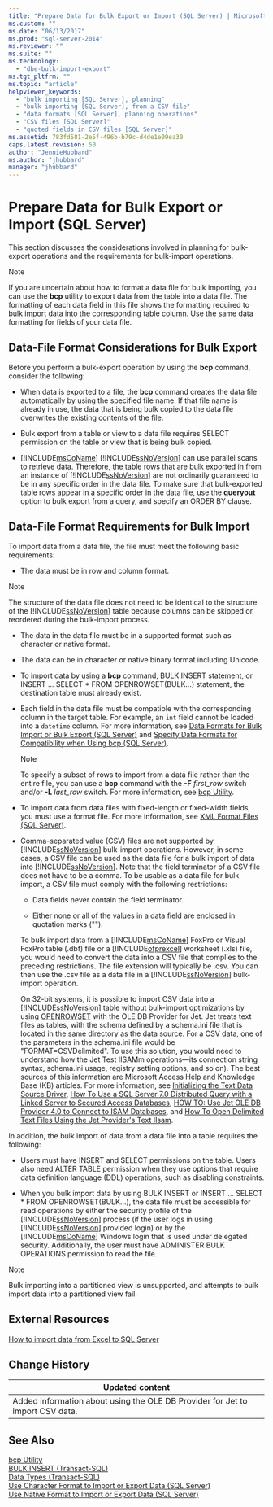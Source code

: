 ```yaml
---
title: "Prepare Data for Bulk Export or Import (SQL Server) | Microsoft Docs"
ms.custom: ""
ms.date: "06/13/2017"
ms.prod: "sql-server-2014"
ms.reviewer: ""
ms.suite: ""
ms.technology: 
  - "dbe-bulk-import-export"
ms.tgt_pltfrm: ""
ms.topic: "article"
helpviewer_keywords: 
  - "bulk importing [SQL Server], planning"
  - "bulk importing [SQL Server], from a CSV file"
  - "data formats [SQL Server], planning operations"
  - "CSV files [SQL Server]"
  - "quoted fields in CSV files [SQL Server]"
ms.assetid: 783fd581-2e5f-496b-b79c-d4de1e09ea30
caps.latest.revision: 50
author: "JennieHubbard"
ms.author: "jhubbard"
manager: "jhubbard"
---
```

# Prepare Data for Bulk Export or Import (SQL Server)
  This section discusses the considerations involved in planning for bulk-export operations and the requirements for bulk-import operations.  
  
> [!NOTE]  
>  If you are uncertain about how to format a data file for bulk importing, you can use the **bcp** utility to export data from the table into a data file. The formatting of each data field in this file shows the formatting required to bulk import data into the corresponding table column. Use the same data formatting for fields of your data file.  
  
## Data-File Format Considerations for Bulk Export  
 Before you perform a bulk-export operation by using the **bcp** command, consider the following:  
  
-   When data is exported to a file, the **bcp** command creates the data file automatically by using the specified file name. If that file name is already in use, the data that is being bulk copied to the data file overwrites the existing contents of the file.  
  
-   Bulk export from a table or view to a data file requires SELECT permission on the table or view that is being bulk copied.  
  
-   [!INCLUDE[msCoName](../../includes/msconame-md.md)] [!INCLUDE[ssNoVersion](../../includes/ssnoversion-md.md)] can use parallel scans to retrieve data. Therefore, the table rows that are bulk exported in from an instance of [!INCLUDE[ssNoVersion](../../includes/ssnoversion-md.md)] are not ordinarily guaranteed to be in any specific order in the data file. To make sure that bulk-exported table rows appear in a specific order in the data file, use the **queryout** option to bulk export from a query, and specify an ORDER BY clause.  
  
## Data-File Format Requirements for Bulk Import  
 To import data from a data file, the file must meet the following basic requirements:  
  
-   The data must be in row and column format.  
  
> [!NOTE]  
>  The structure of the data file does not need to be identical to the structure of the [!INCLUDE[ssNoVersion](../../includes/ssnoversion-md.md)] table because columns can be skipped or reordered during the bulk-import process.  
  
-   The data in the data file must be in a supported format such as character or native format.  
  
-   The data can be in character or native binary format including Unicode.  
  
-   To import data by using a **bcp** command, BULK INSERT statement, or INSERT ... SELECT * FROM OPENROWSET(BULK...) statement, the destination table must already exist.  
  
-   Each field in the data file must be compatible with the corresponding column in the target table. For example, an `int` field cannot be loaded into a `datetime` column. For more information, see [Data Formats for Bulk Import or Bulk Export &#40;SQL Server&#41;](data-formats-for-bulk-import-or-bulk-export-sql-server.md) and [Specify Data Formats for Compatibility when Using bcp &#40;SQL Server&#41;](specify-data-formats-for-compatibility-when-using-bcp-sql-server.md).  
  
    > [!NOTE]  
    >  To specify a subset of rows to import from a data file rather than the entire file, you can use a **bcp** command with the **-F** *first_row* switch and/or **-L** *last_row* switch. For more information, see [bcp Utility](../../database-engine/bcp-utility.md).  
  
-   To import data from data files with fixed-length or fixed-width fields, you must use a format file. For more information, see [XML Format Files &#40;SQL Server&#41;](xml-format-files-sql-server.md).  
  
-   Comma-separated value (CSV) files are not supported by [!INCLUDE[ssNoVersion](../../includes/ssnoversion-md.md)] bulk-import operations. However, in some cases, a CSV file can be used as the data file for a bulk import of data into [!INCLUDE[ssNoVersion](../../includes/ssnoversion-md.md)]. Note that the field terminator of a CSV file does not have to be a comma. To be usable as a data file for bulk import, a CSV file must comply with the following restrictions:  
  
    -   Data fields never contain the field terminator.  
  
    -   Either none or all of the values in a data field are enclosed in quotation marks ("").  
  
     To bulk import data from a [!INCLUDE[msCoName](../../includes/msconame-md.md)] FoxPro or Visual FoxPro table (.dbf) file or a [!INCLUDE[ofprexcel](../../includes/ofprexcel-md.md)] worksheet (.xls) file, you would need to convert the data into a CSV file that complies to the preceding restrictions. The file extension will typically be .csv. You can then use the .csv file as a data file in a [!INCLUDE[ssNoVersion](../../includes/ssnoversion-md.md)] bulk-import operation.  
  
     On 32-bit systems, it is possible to import CSV data into a [!INCLUDE[ssNoVersion](../../includes/ssnoversion-md.md)] table without bulk-import optimizations by using [OPENROWSET](~/t-sql/functions/openrowset-transact-sql.md) with the OLE DB Provider for Jet. Jet treats text files as tables, with the schema defined by a schema.ini file that is located in the same directory as the data source.  For a CSV data, one of the parameters in the schema.ini file would be "FORMAT=CSVDelimited". To use this solution, you would need to understand how the Jet Test IISAMm operations—its connection string syntax, schema.ini usage, registry setting options, and so on).  The best sources of this information are Microsoft Access Help and Knowledge Base (KB) articles. For more information, see [Initializing the Text Data Source Driver](http://go.microsoft.com/fwlink/?LinkId=128503), [How To Use a SQL Server 7.0 Distributed Query with a Linked Server to Secured Access Databases](http://go.microsoft.com/fwlink/?LinkId=128504), [HOW TO: Use Jet OLE DB Provider 4.0 to Connect to ISAM Databases](http://go.microsoft.com/fwlink/?LinkId=128505), and [How To Open Delimited Text Files Using the Jet Provider's Text IIsam](http://go.microsoft.com/fwlink/?LinkId=128501).  
  
 In addition, the bulk import of data from a data file into a table requires the following:  
  
-   Users must have INSERT and SELECT permissions on the table. Users also need ALTER TABLE permission when they use options that require data definition language (DDL) operations, such as disabling constraints.  
  
-   When you bulk import data by using BULK INSERT or INSERT ... SELECT * FROM OPENROWSET(BULK...), the data file must be accessible for read operations by either the security profile of the [!INCLUDE[ssNoVersion](../../includes/ssnoversion-md.md)] process (if the user logs in using [!INCLUDE[ssNoVersion](../../includes/ssnoversion-md.md)] provided login) or by the [!INCLUDE[msCoName](../../includes/msconame-md.md)] Windows login that is used under delegated security. Additionally, the user must have ADMINISTER BULK OPERATIONS permission to read the file.  
  
> [!NOTE]  
>  Bulk importing into a partitioned view is unsupported, and attempts to bulk import data into a partitioned view fail.  
  
## External Resources  
 [How to import data from Excel to SQL Server](http://support.microsoft.com/kb/321686)  
  
## Change History  
  
|Updated content|  
|---------------------|  
|Added information about using the OLE DB Provider for Jet to import CSV data.|  
  
## See Also  
 [bcp Utility](../../database-engine/bcp-utility.md)   
 [BULK INSERT &#40;Transact-SQL&#41;](~/t-sql/statements/bulk-insert-transact-sql.md)   
 [Data Types &#40;Transact-SQL&#41;](~/t-sql/data-types/data-types-transact-sql.md)   
 [Use Character Format to Import or Export Data &#40;SQL Server&#41;](use-character-format-to-import-or-export-data-sql-server.md)   
 [Use Native Format to Import or Export Data &#40;SQL Server&#41;](use-native-format-to-import-or-export-data-sql-server.md)  
  
  